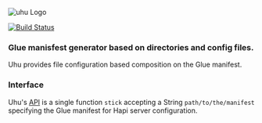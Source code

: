 ![uhu Logo](https://raw.github.com/hapipip/uhu/master/images/uhu.png)

[![Build Status](https://travis-ci.org/hapipip/uhu.svg)](https://travis-ci.org/hapipip/uhu)

### Glue manisfest generator based on directories and config files.

Uhu provides file configuration based composition on the Glue manifest.

### Interface

Uhu's [API](API.md) is a single function `stick` accepting a String `path/to/the/manifest` specifying the Glue manifest for Hapi server configuration.

